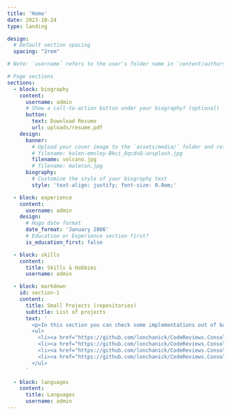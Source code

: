 ```yaml
---
title: 'Home'
date: 2023-10-24
type: landing

design:
  # Default section spacing
  spacing: "2rem"

# Note: `username` refers to the user's folder name in `content/authors/`

# Page sections
sections:
  - block: biography
    content:
      username: admin
      # Show a call-to-action button under your biography? (optional)
      button:
        text: Download Resume
        url: uploads/resume.pdf
    design:
      banner:
        # Upload your cover image to the `assets/media/` folder and reference it here
        # filename: kalen-emsley-Bkci_8qcdvQ-unsplash.jpg
        filename: volcano.jpg
        # filename: malecon.jpg
      biography:
        # Customize the style of your biography text
        style: 'text-align: justify; font-size: 0.8em;'

  - block: experience
    content:
      username: admin
    design:
      # Hugo date format
      date_format: 'January 2006'
      # Education or Experience section first?
      is_education_first: false

  - block: skills
    content:
      title: Skills & Hobbies
      username: admin

  - block: markdown
    id: section-1
    content:
      title: Small Projects (repositories)
      subtitle: List of projects
      text: '
        <p>In this section you can check some implementations out of basic libraries like Entity Framework, ADO.NET and Dapper. Furthermore, you can check uses cases of MVC/API implementations, Unit testing, API consuming, Scraping, E-mail sender consuming among others basic library consuming.</p>
        <ul>
          <li><a href="https://github.com/lonchanick/CodeReviews.Console.CodingTracker">Coding Tracker</a></li>
          <li><a href="https://github.com/lonchanick/CodeReviews.Console.Drinks/tree/main/LONCHANICK.DrinksApp">Console Drinks</a></li>
          <li><a href="https://github.com/lonchanick/CodeReviews.Console.SportsResults/tree/main/Lonchanick.SportNotifier">Sports Data Scraper Service</a></li>
          <li><a href="https://github.com/lonchanick/CodeReviews.Console.ExcelReader/tree/main/ExcelReader.Lonchanick">Excel to Database Application</a></li>
        </ul>
      '

  - block: languages
    content:
      title: Languages
      username: admin
---
```

